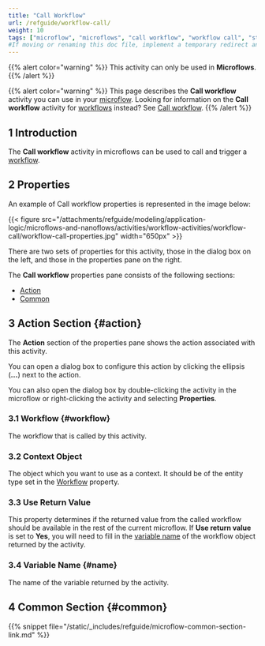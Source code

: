 ```yaml
---
title: "Call Workflow"
url: /refguide/workflow-call/
weight: 10
tags: ["microflow", "microflows", "call workflow", "workflow call", "studio pro"]
#If moving or renaming this doc file, implement a temporary redirect and let the respective team know they should update the URL in the product. See Mapping to Products for more details.
---
```


{{% alert color="warning" %}}
This activity can only be used in **Microflows**.
{{% /alert %}}

{{% alert color="warning" %}}
This page describes the **Call workflow** activity you can use in your [microflow](/refguide/workflow-activities/). Looking for information on the **Call workflow** activity for [workflows](/refguide/workflow-elements/) instead? See [Call workflow](/refguide/call-workflow/).
{{% /alert %}}

## 1 Introduction

The **Call workflow** activity in microflows can be used to call and trigger a [workflow](/refguide/workflows/). 

## 2 Properties

An example of Call workflow properties is represented in the image below:

{{< figure src="/attachments/refguide/modeling/application-logic/microflows-and-nanoflows/activities/workflow-activities/workflow-call/workflow-call-properties.jpg" width="650px" >}}

There are two sets of properties for this activity, those in the dialog box on the left, and those in the properties pane on the right.

The **Call workflow** properties pane consists of the following sections:

* [Action](#action)
* [Common](#common)

## 3 Action Section {#action}

The **Action** section of the properties pane shows the action associated with this activity.

You can open a dialog box to configure this action by clicking the ellipsis (**…**) next to the action.

You can also open the dialog box by double-clicking the activity in the microflow or right-clicking the activity and selecting **Properties**.

### 3.1 Workflow {#workflow}

The workflow that is called by this activity. 

### 3.2 Context Object

The object which you want to use as a context. It should be of the entity type set in the [Workflow](#workflow) property.

### 3.3 Use Return Value 

This property determines if the returned value from the called workflow should be available in the rest of the current microflow. If **Use return value** is set to **Yes**, you will need to fill in the [variable name](/refguide/microflow-call/#name) of the workflow object returned by the activity.

### 3.4 Variable Name {#name}

The name of the variable returned by the activity.

## 4 Common Section {#common}

{{% snippet file="/static/_includes/refguide/microflow-common-section-link.md" %}}
